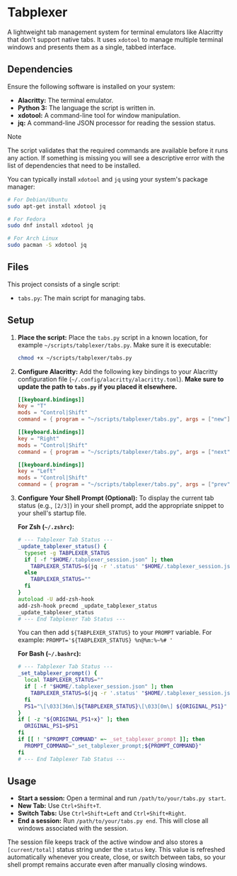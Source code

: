 # Tabplexer

A lightweight tab management system for terminal emulators like Alacritty that don't support native tabs. It uses `xdotool` to manage multiple terminal windows and presents them as a single, tabbed interface.

## Dependencies

Ensure the following software is installed on your system:

*   **Alacritty:** The terminal emulator.
*   **Python 3:** The language the script is written in.
*   **xdotool:** A command-line tool for window manipulation.
*   **jq:** A command-line JSON processor for reading the session status.

> [!NOTE]
> The script validates that the required commands are available before it runs any
> action. If something is missing you will see a descriptive error with the list
> of dependencies that need to be installed.

You can typically install `xdotool` and `jq` using your system's package manager:
```bash
# For Debian/Ubuntu
sudo apt-get install xdotool jq

# For Fedora
sudo dnf install xdotool jq

# For Arch Linux
sudo pacman -S xdotool jq
```

## Files

This project consists of a single script:

*   `tabs.py`: The main script for managing tabs.

## Setup

1.  **Place the script:**
    Place the `tabs.py` script in a known location, for example `~/scripts/tabplexer/tabs.py`. Make sure it is executable:
    ```bash
    chmod +x ~/scripts/tabplexer/tabs.py
    ```

2.  **Configure Alacritty:**
    Add the following key bindings to your Alacritty configuration file (`~/.config/alacritty/alacritty.toml`). **Make sure to update the path to `tabs.py` if you placed it elsewhere.**

    ```toml
    [[keyboard.bindings]]
    key = "T"
    mods = "Control|Shift"
    command = { program = "~/scripts/tabplexer/tabs.py", args = ["new"] }

    [[keyboard.bindings]]
    key = "Right"
    mods = "Control|Shift"
    command = { program = "~/scripts/tabplexer/tabs.py", args = ["next"] }

    [[keyboard.bindings]]
    key = "Left"
    mods = "Control|Shift"
    command = { program = "~/scripts/tabplexer/tabs.py", args = ["prev"] }
    ```

3.  **Configure Your Shell Prompt (Optional):**
    To display the current tab status (e.g., `[2/3]`) in your shell prompt, add the appropriate snippet to your shell's startup file.

    **For Zsh (`~/.zshrc`):**
    ```zsh
    # --- Tabplexer Tab Status ---
    _update_tabplexer_status() {
      typeset -g TABPLEXER_STATUS
      if [ -f "$HOME/.tabplexer_session.json" ]; then
        TABPLEXER_STATUS=$(jq -r '.status' "$HOME/.tabplexer_session.json")
      else
        TABPLEXER_STATUS=""
      fi
    }
    autoload -U add-zsh-hook
    add-zsh-hook precmd _update_tabplexer_status
    _update_tabplexer_status
    # --- End Tabplexer Tab Status ---
    ```
    You can then add `${TABPLEXER_STATUS}` to your `PROMPT` variable. For example:
    `PROMPT='${TABPLEXER_STATUS} %n@%m:%~%# '`


    **For Bash (`~/.bashrc`):**
    ```bash
    # --- Tabplexer Tab Status ---
    _set_tabplexer_prompt() {
      local TABPLEXER_STATUS=""
      if [ -f "$HOME/.tabplexer_session.json" ]; then
        TABPLEXER_STATUS=$(jq -r '.status' "$HOME/.tabplexer_session.json")
      fi
      PS1="\[\033[36m\]${TABPLEXER_STATUS}\[\033[0m\] ${ORIGINAL_PS1}"
    }
    if [ -z "${ORIGINAL_PS1+x}" ]; then
      ORIGINAL_PS1=$PS1
    fi
    if [[ ! "$PROMPT_COMMAND" =~ _set_tabplexer_prompt ]]; then
      PROMPT_COMMAND="_set_tabplexer_prompt;${PROMPT_COMMAND}"
    fi
    # --- End Tabplexer Tab Status ---
    ```

## Usage

*   **Start a session:** Open a terminal and run `/path/to/your/tabs.py start`.
*   **New Tab:** Use `Ctrl+Shift+T`.
*   **Switch Tabs:** Use `Ctrl+Shift+Left` and `Ctrl+Shift+Right`.
*   **End a session:** Run `/path/to/your/tabs.py end`. This will close all windows associated with the session.

The session file keeps track of the active window and also stores a `[current/total]`
status string under the `status` key. This value is refreshed automatically
whenever you create, close, or switch between tabs, so your shell prompt remains
accurate even after manually closing windows.
